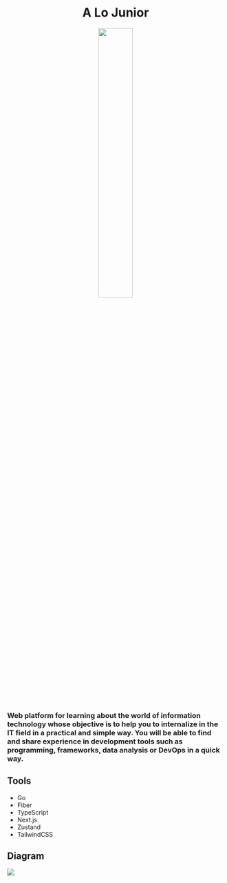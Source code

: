 <h1 align="center">A Lo Junior</h1>
<div align="center">
  <img src="https://res.cloudinary.com/projects-emanuek/image/upload/v1709490527/portfolio/alojunior_lexyoe.png" width="40%" />
</div>

<h3>Web platform for learning about the world of information technology whose objective is to help you to internalize in the IT field in a practical and simple way. You will be able to find and share experience in development tools such as programming, frameworks, data analysis or DevOps in a quick way.</h3>

## Tools ##
  
- Go
- Fiber
- TypeScript
- Next.js
- Zustand
- TailwindCSS

## Diagram ##

<img src="https://res.cloudinary.com/projects-emanuek/image/upload/v1710037233/portfolio/ALoJunior_bgytlg.jpg" />
